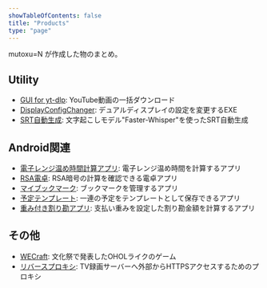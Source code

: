 ```yaml
---
showTableOfContents: false
title: "Products"
type: "page"
---
```


mutoxu=N が作成した物のまとめ。

## Utility
- [GUI for yt-dlp](/Portfolio/posts/yt-dlp-gui): YouTube動画の一括ダウンロード
- [DisplayConfigChanger](/Portfolio/posts/display_config_changer): デュアルディスプレイの設定を変更するEXE
- [SRT自動生成](/Portfolio/posts/subtitle_generator): 文字起こしモデル"Faster-Whisper"を使ったSRT自動生成

## Android関連
- [電子レンジ温め時間計算アプリ](/Portfolio/posts/microwave_calculator): 電子レンジ温め時間を計算するアプリ
- [RSA電卓](/Portfolio/posts/rsa_app): RSA暗号の計算を確認できる電卓アプリ
- [マイブックマーク](/Portfolio/posts/my_bookmark_app): ブックマークを管理するアプリ
- [予定テンプレート](/Portfolio/posts/secretary_app): 一連の予定をテンプレートとして保存できるアプリ
- [重み付き割り勘アプリ](/Portfolio/posts/split_app): 支払い重みを設定した割り勘金額を計算するアプリ

## その他
- [WECraft](/Portfolio/posts/wecraft): 文化祭で発表したOHOLライクのゲーム
- [リバースプロキシ](/Portfolio/posts/reverse_proxy): TV録画サーバーへ外部からHTTPSアクセスするためのプロキシ
